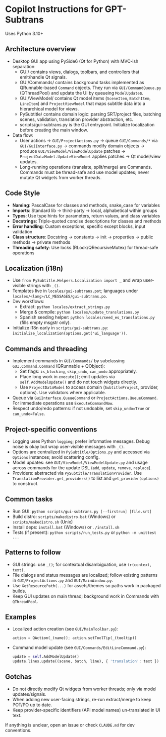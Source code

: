 # Copilot Instructions for GPT-Subtrans

Uses Python 3.10+

## Architecture overview
- Desktop GUI app using PySide6 (Qt for Python) with MVC-ish separation:
  - GUI/ contains views, dialogs, toolbars, and controllers that emit/handle Qt signals.
  - GUI/Commands/ contains background tasks implemented as QRunnable-based `Command` objects. They run via `GUI/CommandQueue.py` (QThreadPool) and update the UI by queueing `ModelUpdate`s.
  - GUI/ViewModel/ contains Qt model items (`SceneItem`, `BatchItem`, `LineItem`) and `ProjectViewModel` that maps subtitle data into a hierarchical model for views.
  - PySubtitle/ contains domain logic: parsing SRT/project files, batching scenes, validation, translation provider abstraction, etc.
  - scripts/gui-subtrans.py is the GUI entrypoint. Initialize localization before creating the main window.
- Data flow:
  - User actions -> `GUI/ProjectActions.py` -> queue `GUI/Commands/*` via `GUI/GuiInterface.py` -> commands modify domain objects -> produce `GUI/ViewModel/ViewModelUpdate` patches -> `ProjectDataModel.UpdateViewModel` applies patches -> Qt model/view updates.
  - Long-running operations (translate, split/merge) are Commands. Commands must be thread-safe and use model updates; never mutate Qt widgets from worker threads.

## Code Style
- **Naming**: PascalCase for classes and methods, snake_case for variables
- **Imports**: Standard lib → third-party → local, alphabetical within groups
- **Types**: Use type hints for parameters, return values, and class variables
- **Docstrings**: Triple-quoted concise descriptions for classes and methods
- **Error handling**: Custom exceptions, specific except blocks, input validation
- **Class structure**: Docstring → constants → init → properties → public methods → private methods
- **Threading safety**: Use locks (RLock/QRecursiveMutex) for thread-safe operations

## Localization (i18n)
- Use `from PySubtitle.Helpers.Localization import _` and wrap user-visible strings with `_()`.
- Templates live in `locales/gui-subtrans.pot`; languages under `locales/<lang>/LC_MESSAGES/gui-subtrans.po`.
- Dev workflows:
  - Extract: `python locales/extract_strings.py`
  - Merge & compile: `python locales/update_translations.py`
  - Spanish seeding helper: `python locales/seed_es_translations.py` (fills empty msgstr only).
- Initialize i18n early in `scripts/gui-subtrans.py`: `initialize_localization(options.get('ui_language'))`.

## Commands and threading
- Implement commands in `GUI/Commands/` by subclassing `GUI.Command.Command` (QRunnable + QObject):
  - Set flags: `is_blocking`, `skip_undo`, `can_undo` appropriately.
  - Place long work in `execute()`; emit updates via `self.AddModelUpdate()` and do not touch widgets directly.
  - Use `ProjectDataModel` to access domain (`SubtitleProject`, provider, options). Use validators where applicable.
- Queue via `GuiInterface.QueueCommand` or `ProjectActions.QueueCommand`. For immediate operations use `ExecuteCommandNow`.
- Respect undo/redo patterns: if not undoable, set `skip_undo=True` or `can_undo=False`.

## Project-specific conventions
- Logging uses Python `logging`; prefer informative messages. Debug noise is okay but wrap user-visible messages with `_()`.
- Options are centralized in `PySubtitle/Options.py` and accessed via `Options` instances; avoid scattering config.
- Model updates: see `GUI/ViewModel/ViewModelUpdate.py` and usage across commands for the update DSL (`add`, `update`, `remove`, `replace`).
- Providers: abstracted via `PySubtitle/TranslationProvider`. Use `TranslationProvider.get_providers()` to list and `get_provider(options)` to construct.

## Common tasks
- Run GUI: `python scripts/gui-subtrans.py [--firstrun] [file.srt]`
- Build distro: `scripts/makedistro.bat` (Windows) or `scripts/makedistro.sh` (Unix)
- Install deps: `install.bat` (Windows) or `./install.sh`
- Tests (if present): `python scripts/run_tests.py` or `python -m unittest ...`

## Patterns to follow
- GUI strings: use `_()`; for contextual disambiguation, use `tr(context, text)`.
- File dialogs and status messages are localized; follow existing patterns in `GUI/ProjectActions.py` and `GUI/MainWindow.py`.
- Use `GetResourcePath(...)` for assets/themes so paths work in packaged builds.
- Keep GUI updates on main thread; background work in Commands with `QThreadPool`.

## Examples
- Localized action creation (see `GUI/MainToolbar.py`):
  ```python
  action = QAction(_(name)); action.setToolTip(_(tooltip))
  ```
- Command model update (see `GUI/Commands/EditLineCommand.py`):
  ```python
  update = self.AddModelUpdate()
  update.lines.update((scene, batch, line), { 'translation': text })
  ```

## Gotchas
- Do not directly modify Qt widgets from worker threads; only via model updates/signals.
- When adding new user-facing strings, re-run extract/merge to keep POT/PO up to date.
- Keep provider-specific identifiers (API model names) un-translated in UI text.

If anything is unclear, open an issue or check `CLAUDE.md` for dev conventions.